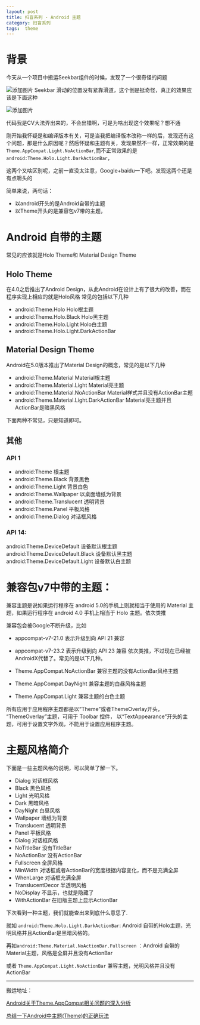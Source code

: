 ```yaml
---
layout: post
title: 扫盲系列 - Android 主题
category: 扫盲系列
tags:  theme
---
```

<!-- * content -->
<!-- {:toc} -->

# 背景

今天从一个项目中搬运Seekbar组件的时候，发现了一个很奇怪的问题

![添加图片](../../../../images/seekbar_1.png)
Seekbar 滑动的位置没有紧靠滑道，这个倒是挺奇怪，真正的效果应该是下面这种

![添加图片](../../../../images/seekbar_2.png)


代码我是CV大法弄出来的，不会出错啊，可是为啥出现这个效果呢？想不通

刚开始我怀疑是和编译版本有关，可是当我把编译版本改称一样的后，发现还有这个问题，那是什么原因呢？然后怀疑和主题有关，发现果然不一样，正常效果的是 `Theme.AppCompat.Light.NoActionBar`,而不正常效果的是` android:Theme.Holo.Light.DarkActionBar`，

这两个又啥区别呢，之前一直没太注意，Google+baidu一下吧。发现这两个还是有点嚼头的

简单来说，两句话：
* 以android开头的是Android自带的主题
* 以Theme开头的是兼容包v7带的主题，

# Android 自带的主题
常见的应该就是Holo Theme和 Material Design Theme

## Holo Theme
在4.0之后推出了Android Design，从此Android在设计上有了很大的改善，而在程序实现上相应的就是Holo风格
常见的包括以下几种

* android:Theme.Holo Holo根主题
* android:Theme.Holo.Black Holo黑主题
* android:Theme.Holo.Light Holo白主题
* android:Theme.Holo.Light.DarkActionBar

## Material Design Theme
Android在5.0版本推出了Material Design的概念，常见的是以下几种

* android:Theme.Material   Material根主题
* android:Theme.Material.Light Material亮主题
* android:Theme.Material.NoActionBar    Material样式并且没有ActionBar主题
* android:Theme.Material.Light.DarkActionBar  Material亮主题并且ActionBar是暗黑风格

下面两种不常见，只是知道即可。
## 其他

### API 1
* android:Theme 根主题
* android:Theme.Black 背景黑色
* android:Theme.Light 背景白色
* android:Theme.Wallpaper 以桌面墙纸为背景
* android:Theme.Translucent 透明背景
* android:Theme.Panel 平板风格
* android:Theme.Dialog 对话框风格

###  API 14:
android:Theme.DeviceDefault 设备默认根主题
android:Theme.DeviceDefault.Black 设备默认黑主题
android:Theme.DeviceDefault.Light 设备默认白主题

# 兼容包v7中带的主题：

兼容主题是说如果运行程序在 android 5.0的手机上则就相当于使用的 Material 主题，如果运行程序在 android 4.0 手机上相当于 Holo 主题。依次类推


兼容包会被Google不断升级，比如
*  appcompat-v7-21.0 表示升级到向 API 21 兼容
*  appcompat-v7-23.2 表示升级到向 API 23 兼容
依次类推，不过现在已经被AndroidX代替了。常见的是以下几种。

* Theme.AppCompat.NoActionBar 兼容主题的没有ActionBar风格主题
* Theme.AppCompat.DayNight 兼容主题的白昼风格主题
* Theme.AppCompat.Light 兼容主题的白色主题

所有应用于应用程序主题都是以“Theme”或者ThemeOverlay开头，
“ThemeOverlay”主题，可用于 Toolbar 控件，
以“TextAppearance”开头的主题，可用于设置文字外观，不能用于设置应用程序主题。

# 主题风格简介

下面是一些主题风格的说明，可以简单了解一下。

* Dialog 对话框风格
* Black 黑色风格
* Light 光明风格
* Dark 黑暗风格
* DayNight 白昼风格
* Wallpaper 墙纸为背景
* Translucent 透明背景
* Panel 平板风格
* Dialog 对话框风格
* NoTitleBar 没有TitleBar
* NoActionBar 没有ActionBar
* Fullscreen 全屏风格
* MinWidth 对话框或者ActionBar的宽度根据内容变化，而不是充满全屏
* WhenLarge 对话框充满全屏
* TranslucentDecor 半透明风格
* NoDisplay 不显示，也就是隐藏了
* WithActionBar 在旧版主题上显示ActionBar

下次看到一种主题，我们就能查出来到底什么意思了.

就如 `android:Theme.Holo.Light.DarkActionBar`: Android 自带的Holo主题，光明风格并且ActionBar是黑暗风格的。

再如`android:Theme.Material.NoActionBar.Fullscreen` ：Android 自带的Material主题，风格是全屏并且没有ActionBar

或者 `Theme.AppCompat.Light.NoActionBar` 兼容主题，光明风格并且没有ActionBar



- - - -
搬运地址：    

[Android关于Theme.AppCompat相关问题的深入分析](https://www.jianshu.com/p/6ad7864e005e)

[总结一下Android中主题(Theme)的正确玩法](https://www.cnblogs.com/zhouyou96/p/5323138.html)

